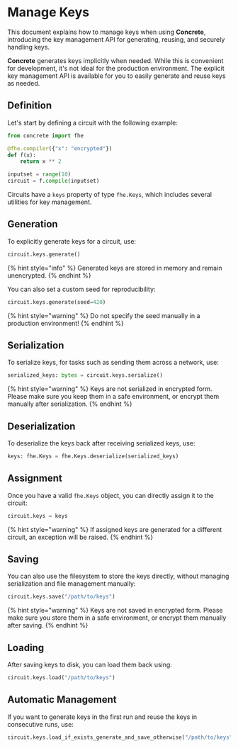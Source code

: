 # Manage Keys
This document explains how to manage keys when using **Concrete**, introducing the key management API for generating, reusing, and securely handling keys.

**Concrete** generates keys implicitly when needed. While this is convenient for development, it's not ideal for the production environment. The explicit key management API is available for you to easily generate and reuse keys as needed.

## Definition

Let's start by defining a circuit with the following example:

```python
from concrete import fhe

@fhe.compiler({"x": "encrypted"})
def f(x):
    return x ** 2

inputset = range(10)
circuit = f.compile(inputset)
```

Circuits have a `keys` property of type `fhe.Keys`, which includes several utilities for key management.

## Generation

To explicitly generate keys for a circuit, use:

```python
circuit.keys.generate()
```

{% hint style="info" %}
Generated keys are stored in memory and remain unencrypted.
{% endhint %}

You can also set a custom seed for reproducibility:

```python
circuit.keys.generate(seed=420)
```

{% hint style="warning" %}
Do not specify the seed manually in a production environment!
{% endhint %}

## Serialization

To serialize keys, for tasks such as sending them across a network, use:


```python
serialized_keys: bytes = circuit.keys.serialize()
```

{% hint style="warning" %}
Keys are not serialized in encrypted form. Please make sure you keep them in a safe environment, or encrypt them manually after serialization.
{% endhint %}

## Deserialization

To deserialize the keys back after receiving serialized keys, use:

```python
keys: fhe.Keys = fhe.Keys.deserialize(serialized_keys)
```

## Assignment

Once you have a valid `fhe.Keys` object, you can directly assign it to the circuit:

```python
circuit.keys = keys
```

{% hint style="warning" %}
If assigned keys are generated for a different circuit, an exception will be raised.
{% endhint %}

## Saving

You can also use the filesystem to store the keys directly, without managing serialization and file management manually:

```python
circuit.keys.save("/path/to/keys")
```

{% hint style="warning" %}
Keys are not saved in encrypted form. Please make sure you store them in a safe environment, or encrypt them manually after saving.
{% endhint %}

## Loading

After saving keys to disk, you can load them back using:

```python
circuit.keys.load("/path/to/keys")
```

## Automatic Management

If you want to generate keys in the first run and reuse the keys in consecutive runs, use:

```python
circuit.keys.load_if_exists_generate_and_save_otherwise("/path/to/keys")
```
